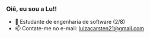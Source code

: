 ### Oiê, eu sou a Lu!! 

- 🌱 Estudante de engenharia de software (2/8)
- 📫 Contate-me no e-mail: luizacarsten21@gmail.com

